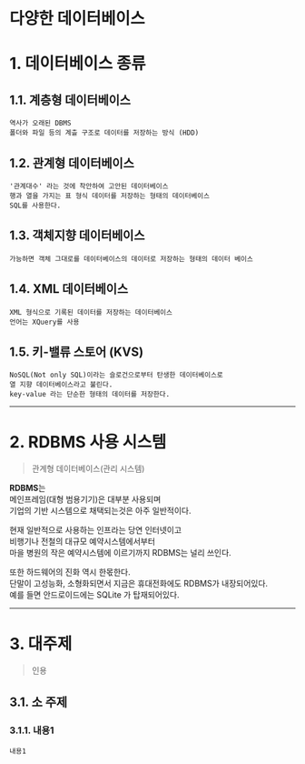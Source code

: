 다양한 데이터베이스
=======================
# 1. 데이터베이스 종류
## 1.1. 계층형 데이터베이스
```
역사가 오래된 DBMS
폴더와 파일 등의 계츨 구조로 데이터를 저장하는 방식 (HDD)
```
## 1.2. 관계형 데이터베이스
```
'관계대수' 라는 것에 착안하여 고안된 데이터베이스
행과 열을 가지는 표 형식 데이터를 저장하는 형태의 데이터베이스
SQL를 사용한다.
```
## 1.3. 객체지향 데이터베이스
```
가능하면 객체 그대로를 데이터베이스의 데이터로 저장하는 형태의 데이터 베이스 
```
## 1.4. XML 데이터베이스
```
XML 형식으로 기록된 데이터를 저장하는 데이터베이스
언어는 XQuery를 사용
```
## 1.5. 키-밸류 스토어 (KVS)
```
NoSQL(Not only SQL)이라는 슬로건으로부터 탄생한 데이터베이스로
열 지향 데이터베이스라고 불린다.
key-value 라는 단순한 형태의 데이터를 저장한다.
```

***
# 2. RDBMS 사용 시스템
> 관계형 데이터베이스(관리 시스템)  
  
**RDBMS**는  
메인프레임(대형 범용기기)은 대부분 사용되며  
기업의 기반 시스템으로 채택되는것은 아주 일반적이다.  
  
현재 일반적으로 사용하는 인프라는 당연 인터넷이고  
비행기나 전철의 대규모 예약시스템에서부터  
마을 병원의 작은 예약시스템에 이르기까지 RDBMS는 널리 쓰인다.  
  
또한 하드웨어의 진화 역시 한몫한다.  
단말이 고성능화, 소형화되면서 지금은 휴대전화에도 RDBMS가 내장되어있다.  
예를 들면 안드로이드에는 SQLite 가 탑재되어있다.     

***
# 3. 대주제
> 인용
## 3.1. 소 주제
### 3.1.1. 내용1
```
내용1
```
